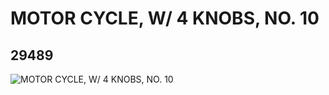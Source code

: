 # MOTOR CYCLE, W/ 4 KNOBS, NO. 10
## 29489
![MOTOR CYCLE, W/ 4 KNOBS, NO. 10](https://lc-www-live-s.legocdn.com/media/bricks/5/2/6174451.jpg)